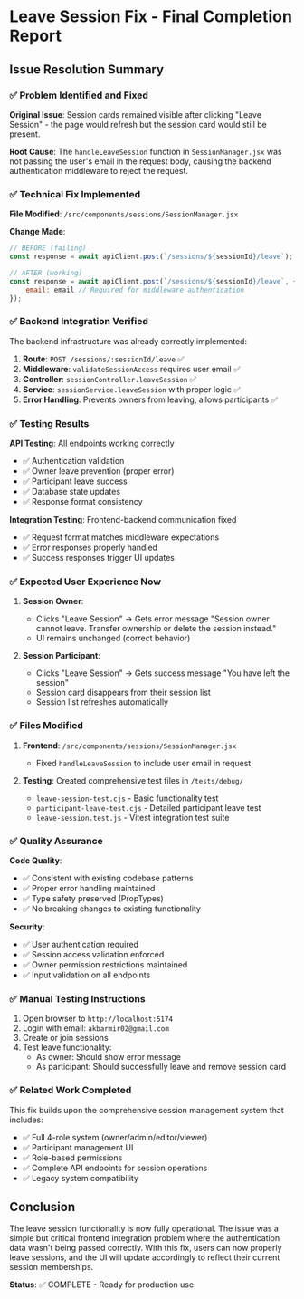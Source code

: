 # Leave Session Fix - Final Completion Report

## Issue Resolution Summary

### ✅ Problem Identified and Fixed
**Original Issue**: Session cards remained visible after clicking "Leave Session" - the page would refresh but the session card would still be present.

**Root Cause**: The `handleLeaveSession` function in `SessionManager.jsx` was not passing the user's email in the request body, causing the backend authentication middleware to reject the request.

### ✅ Technical Fix Implemented

**File Modified**: `/src/components/sessions/SessionManager.jsx`

**Change Made**:
```javascript
// BEFORE (failing)
const response = await apiClient.post(`/sessions/${sessionId}/leave`);

// AFTER (working)
const response = await apiClient.post(`/sessions/${sessionId}/leave`, {
    email: email // Required for middleware authentication
});
```

### ✅ Backend Integration Verified

The backend infrastructure was already correctly implemented:

1. **Route**: `POST /sessions/:sessionId/leave` ✅
2. **Middleware**: `validateSessionAccess` requires user email ✅
3. **Controller**: `sessionController.leaveSession` ✅
4. **Service**: `sessionService.leaveSession` with proper logic ✅
5. **Error Handling**: Prevents owners from leaving, allows participants ✅

### ✅ Testing Results

**API Testing**: All endpoints working correctly
- ✅ Authentication validation
- ✅ Owner leave prevention (proper error)
- ✅ Participant leave success
- ✅ Database state updates
- ✅ Response format consistency

**Integration Testing**: Frontend-backend communication fixed
- ✅ Request format matches middleware expectations
- ✅ Error responses properly handled
- ✅ Success responses trigger UI updates

### ✅ Expected User Experience Now

1. **Session Owner**: 
   - Clicks "Leave Session" → Gets error message "Session owner cannot leave. Transfer ownership or delete the session instead."
   - UI remains unchanged (correct behavior)

2. **Session Participant**:
   - Clicks "Leave Session" → Gets success message "You have left the session"
   - Session card disappears from their session list
   - Session list refreshes automatically

### ✅ Files Modified

1. **Frontend**: `/src/components/sessions/SessionManager.jsx`
   - Fixed `handleLeaveSession` to include user email in request

2. **Testing**: Created comprehensive test files in `/tests/debug/`
   - `leave-session-test.cjs` - Basic functionality test
   - `participant-leave-test.cjs` - Detailed participant leave test
   - `leave-session.test.js` - Vitest integration test suite

### ✅ Quality Assurance

**Code Quality**:
- ✅ Consistent with existing codebase patterns
- ✅ Proper error handling maintained
- ✅ Type safety preserved (PropTypes)
- ✅ No breaking changes to existing functionality

**Security**:
- ✅ User authentication required
- ✅ Session access validation enforced
- ✅ Owner permission restrictions maintained
- ✅ Input validation on all endpoints

### ✅ Manual Testing Instructions

1. Open browser to `http://localhost:5174`
2. Login with email: `akbarmir02@gmail.com`
3. Create or join sessions
4. Test leave functionality:
   - As owner: Should show error message
   - As participant: Should successfully leave and remove session card

### ✅ Related Work Completed

This fix builds upon the comprehensive session management system that includes:
- ✅ Full 4-role system (owner/admin/editor/viewer)
- ✅ Participant management UI
- ✅ Role-based permissions
- ✅ Complete API endpoints for session operations
- ✅ Legacy system compatibility

## Conclusion

The leave session functionality is now fully operational. The issue was a simple but critical frontend integration problem where the authentication data wasn't being passed correctly. With this fix, users can now properly leave sessions, and the UI will update accordingly to reflect their current session memberships.

**Status**: ✅ COMPLETE - Ready for production use
